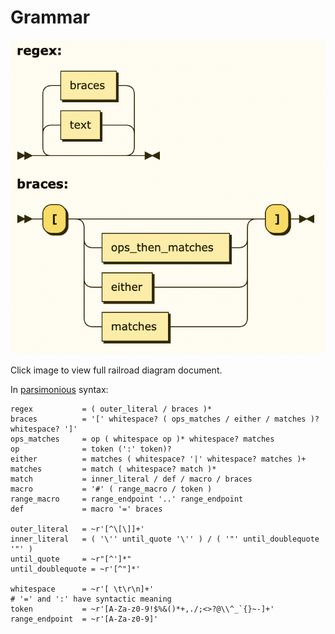 # Grammar

[![Railroad Diagrams](/docs/grammar.png)](https://htmlpreview.github.io/?https://raw.githubusercontent.com/SonOfLilit/kleenexp/master/docs/railroad_diagrams.xhtml)

Click image to view full railroad diagram document.

In [parsimonious](https://github.com/erikrose/parsimonious) syntax:

```
regex           = ( outer_literal / braces )*
braces          = '[' whitespace? ( ops_matches / either / matches )? whitespace? ']'
ops_matches     = op ( whitespace op )* whitespace? matches
op              = token (':' token)?
either          = matches ( whitespace? '|' whitespace? matches )+
matches         = match ( whitespace? match )*
match           = inner_literal / def / macro / braces
macro           = '#' ( range_macro / token )
range_macro     = range_endpoint '..' range_endpoint
def             = macro '=' braces

outer_literal   = ~r'[^\[\]]+'
inner_literal   = ( '\'' until_quote '\'' ) / ( '"' until_doublequote '"' )
until_quote     = ~r"[^']*"
until_doublequote = ~r'[^"]*'

whitespace      = ~r'[ \t\r\n]+'
# '=' and ':' have syntactic meaning
token           = ~r'[A-Za-z0-9!$%&()*+,./;<>?@\\^_`{}~-]+'
range_endpoint  = ~r'[A-Za-z0-9]'
```